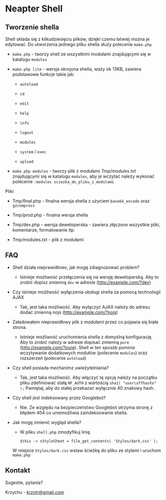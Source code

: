 Neapter Shell
=============



Tworzenie shella
----------------

Shell składa się z kilkudziesięciu plików, dzięki czemu łatwiej można je edytować. Do utworzenia jednego pliku shella służy polecenie `make.php`

*	`make.php` - tworzy shell ze wszystkimi modułami znajdującymi się w katalogu `modules`

*	`make.php lite` - wersja okrojona shella, waży ok 13KB, zawiera podstawowe funkcje takie jak:

	*	`autoload`

	*	`cd`

	*	`edit`

	*	`help`

	*	`info`

	*	`logout`

	*	`modules`

	*	`system` / `exec`

	*	`upload`

*	`make.php modules` - tworzy plik z modułami _Tmp/modules.txt_ znajdującymi się w katalogu `modules`, aby je wczytać należy wykonać polecenie `:modules sciezka_do_pliku_z_modulami`

Pliki

*	Tmp/final.php - finalna wersja shella z użyciem `base64_encode` oraz `gzcompress`

*	Tmp/prod.php - finalna wersja shella

*	Tmp/dev.php - wersja deweloperska - zawiera _złączone_ wszystkie pliki, komentarze, formatowanie itp.

*	Tmp/modules.txt - plik z modułami



FAQ
---

*	Shell działa nieprawidłowo, jak mogę zdiagnozować problem?

	*	Istnieje możliwość przełączenia się na wersję deweloperską. Aby to zrobić dopisz zmienną `dev` w adresie (http://example.com/?dev)

*	Czy istnieje możliwość wyłączenia obsługi shella za pomocą technologii AJAX

	*	Tak, jest taka możliwość. Aby wyłączyć AJAX należy do adresu dodać zmienną nojs (http://example.com/?nojs)

*	Załadowałem nieprawidłowy plik z modułami przez co pojawia się biała strona.

	*	Istnieje możliwość uruchomienia shella z domyślną konfigurację. Aby to zrobić należy w adresie dopisać zmienną `pure` (http://example.com/?pure). Shell w ten sposób pominie wczytywanie dodatkowych modułów (polecenie `modules`) oraz rozszerzeń (polecenie `autoload`)

*	Czy shell posiada mechanimz uwieżytelniania?

	*	Tak, jest taka możliwość. Aby włączyć tę opcję należy na początku pliku zdefiniować stałą `NF_AUTH` z wartością `sha1( "user\xffhasło" );` Pamiętaj, aby do stałej przekazać wyłącznie 40 znakowy hash.

*	Czy shell jest indeksowany przez Googlebot?

	*	Nie. Ze względu na bezpieczeństwo Googlebot otrzyma stronę z błędem 404 co uniemożliwia zaindeksowanie shella.

*	Jak mogę zmienić wygląd shella?

	*	W pliku `shell.php` zmodyfikuj linię

		`$this -> sStyleSheet = file_get_contents( 'Styles/dark.css' );`

	W miejsce `Styles/dark.css` wstaw ścieżkę do pliku ze stylami i uruchom `make.php`



Kontakt
-------

Sugestie, pytania?

Krzychu - krzotr@gmail.com